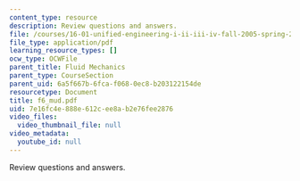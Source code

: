 ```yaml
---
content_type: resource
description: Review questions and answers.
file: /courses/16-01-unified-engineering-i-ii-iii-iv-fall-2005-spring-2006/7e16fc4e888e612cee8ab2e76fee2876_f6_mud.pdf
file_type: application/pdf
learning_resource_types: []
ocw_type: OCWFile
parent_title: Fluid Mechanics
parent_type: CourseSection
parent_uid: 6a5f667b-6fca-f068-0ec8-b203122154de
resourcetype: Document
title: f6_mud.pdf
uid: 7e16fc4e-888e-612c-ee8a-b2e76fee2876
video_files:
  video_thumbnail_file: null
video_metadata:
  youtube_id: null
---
```

Review questions and answers.

